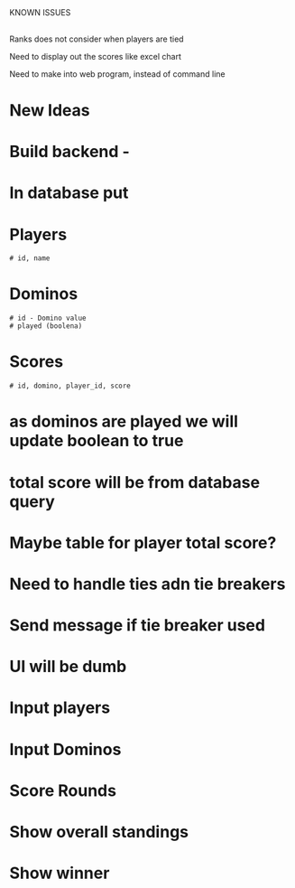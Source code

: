 ##
KNOWN ISSUES
##

Ranks does not consider when players are tied

Need to display out the scores like excel chart

Need to make into web program, instead of command line



# New Ideas
# Build backend - 
# In database put
# Players
    # id, name
# Dominos
    # id - Domino value
    # played (boolena)
# Scores
    # id, domino, player_id, score

# as dominos are played we will update boolean to true
# total score will be from database query
# Maybe table for player total score?
# Need to handle ties adn tie breakers
# Send message if tie breaker used


# UI will be dumb
# Input players
# Input Dominos
# Score Rounds
# Show overall standings
# Show winner

